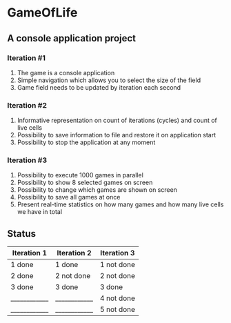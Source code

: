 # GameOfLife
## A console application project

### Iteration #1
1. The game is a console application
2. Simple navigation which allows you to select the size of the field
3. Game field needs to be updated by iteration each second

### Iteration #2
1. Informative representation on count of iterations (cycles) and count of live cells
2. Possibility to save information to file and restore it on application start
3. Possibility to stop the application at any moment

### Iteration #3
1. Possibility to execute 1000 games in parallel
2. Possibility to show 8 selected games on screen
3. Possibility to change which games are shown on screen
4. Possibility to save all games at once
5. Present real-time statistics on how many games and how many live cells we have in total

## Status
Iteration 1 | Iteration 2 | Iteration 3
------------|-------------|------------
1 done      |1 done       |1 not done 
2 done      |2 not done   |2 not done 
3 done      |3 done       |3 done      
____________|____________ |4 not done 
____________|____________ |5 not done 
